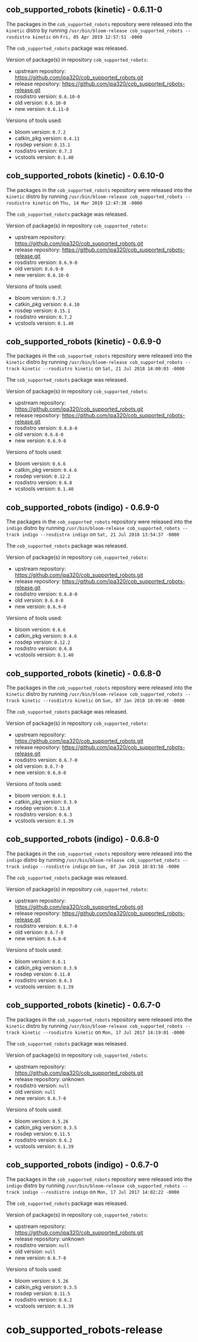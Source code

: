 ## cob_supported_robots (kinetic) - 0.6.11-0

The packages in the `cob_supported_robots` repository were released into the `kinetic` distro by running `/usr/bin/bloom-release cob_supported_robots --rosdistro kinetic` on `Fri, 05 Apr 2019 12:57:51 -0000`

The `cob_supported_robots` package was released.

Version of package(s) in repository `cob_supported_robots`:

- upstream repository: https://github.com/ipa320/cob_supported_robots.git
- release repository: https://github.com/ipa320/cob_supported_robots-release.git
- rosdistro version: `0.6.10-0`
- old version: `0.6.10-0`
- new version: `0.6.11-0`

Versions of tools used:

- bloom version: `0.7.2`
- catkin_pkg version: `0.4.11`
- rosdep version: `0.15.1`
- rosdistro version: `0.7.3`
- vcstools version: `0.1.40`


## cob_supported_robots (kinetic) - 0.6.10-0

The packages in the `cob_supported_robots` repository were released into the `kinetic` distro by running `/usr/bin/bloom-release cob_supported_robots --rosdistro kinetic` on `Thu, 14 Mar 2019 12:47:38 -0000`

The `cob_supported_robots` package was released.

Version of package(s) in repository `cob_supported_robots`:

- upstream repository: https://github.com/ipa320/cob_supported_robots.git
- release repository: https://github.com/ipa320/cob_supported_robots-release.git
- rosdistro version: `0.6.9-0`
- old version: `0.6.9-0`
- new version: `0.6.10-0`

Versions of tools used:

- bloom version: `0.7.2`
- catkin_pkg version: `0.4.10`
- rosdep version: `0.15.1`
- rosdistro version: `0.7.2`
- vcstools version: `0.1.40`


## cob_supported_robots (kinetic) - 0.6.9-0

The packages in the `cob_supported_robots` repository were released into the `kinetic` distro by running `/usr/bin/bloom-release cob_supported_robots --track kinetic --rosdistro kinetic` on `Sat, 21 Jul 2018 14:00:03 -0000`

The `cob_supported_robots` package was released.

Version of package(s) in repository `cob_supported_robots`:

- upstream repository: https://github.com/ipa320/cob_supported_robots.git
- release repository: https://github.com/ipa320/cob_supported_robots-release.git
- rosdistro version: `0.6.8-0`
- old version: `0.6.8-0`
- new version: `0.6.9-0`

Versions of tools used:

- bloom version: `0.6.6`
- catkin_pkg version: `0.4.6`
- rosdep version: `0.12.2`
- rosdistro version: `0.6.8`
- vcstools version: `0.1.40`


## cob_supported_robots (indigo) - 0.6.9-0

The packages in the `cob_supported_robots` repository were released into the `indigo` distro by running `/usr/bin/bloom-release cob_supported_robots --track indigo --rosdistro indigo` on `Sat, 21 Jul 2018 13:54:37 -0000`

The `cob_supported_robots` package was released.

Version of package(s) in repository `cob_supported_robots`:

- upstream repository: https://github.com/ipa320/cob_supported_robots.git
- release repository: https://github.com/ipa320/cob_supported_robots-release.git
- rosdistro version: `0.6.8-0`
- old version: `0.6.8-0`
- new version: `0.6.9-0`

Versions of tools used:

- bloom version: `0.6.6`
- catkin_pkg version: `0.4.6`
- rosdep version: `0.12.2`
- rosdistro version: `0.6.8`
- vcstools version: `0.1.40`


## cob_supported_robots (kinetic) - 0.6.8-0

The packages in the `cob_supported_robots` repository were released into the `kinetic` distro by running `/usr/bin/bloom-release cob_supported_robots --track kinetic --rosdistro kinetic` on `Sun, 07 Jan 2018 10:09:40 -0000`

The `cob_supported_robots` package was released.

Version of package(s) in repository `cob_supported_robots`:

- upstream repository: https://github.com/ipa320/cob_supported_robots.git
- release repository: https://github.com/ipa320/cob_supported_robots-release.git
- rosdistro version: `0.6.7-0`
- old version: `0.6.7-0`
- new version: `0.6.8-0`

Versions of tools used:

- bloom version: `0.6.1`
- catkin_pkg version: `0.3.9`
- rosdep version: `0.11.8`
- rosdistro version: `0.6.3`
- vcstools version: `0.1.39`


## cob_supported_robots (indigo) - 0.6.8-0

The packages in the `cob_supported_robots` repository were released into the `indigo` distro by running `/usr/bin/bloom-release cob_supported_robots --track indigo --rosdistro indigo` on `Sun, 07 Jan 2018 10:03:58 -0000`

The `cob_supported_robots` package was released.

Version of package(s) in repository `cob_supported_robots`:

- upstream repository: https://github.com/ipa320/cob_supported_robots.git
- release repository: https://github.com/ipa320/cob_supported_robots-release.git
- rosdistro version: `0.6.7-0`
- old version: `0.6.7-0`
- new version: `0.6.8-0`

Versions of tools used:

- bloom version: `0.6.1`
- catkin_pkg version: `0.3.9`
- rosdep version: `0.11.8`
- rosdistro version: `0.6.3`
- vcstools version: `0.1.39`


## cob_supported_robots (kinetic) - 0.6.7-0

The packages in the `cob_supported_robots` repository were released into the `kinetic` distro by running `/usr/bin/bloom-release cob_supported_robots --track kinetic --rosdistro kinetic` on `Mon, 17 Jul 2017 14:19:01 -0000`

The `cob_supported_robots` package was released.

Version of package(s) in repository `cob_supported_robots`:

- upstream repository: https://github.com/ipa320/cob_supported_robots.git
- release repository: unknown
- rosdistro version: `null`
- old version: `null`
- new version: `0.6.7-0`

Versions of tools used:

- bloom version: `0.5.26`
- catkin_pkg version: `0.3.5`
- rosdep version: `0.11.5`
- rosdistro version: `0.6.2`
- vcstools version: `0.1.39`


## cob_supported_robots (indigo) - 0.6.7-0

The packages in the `cob_supported_robots` repository were released into the `indigo` distro by running `/usr/bin/bloom-release cob_supported_robots --track indigo --rosdistro indigo` on `Mon, 17 Jul 2017 14:02:22 -0000`

The `cob_supported_robots` package was released.

Version of package(s) in repository `cob_supported_robots`:

- upstream repository: https://github.com/ipa320/cob_supported_robots.git
- release repository: unknown
- rosdistro version: `null`
- old version: `null`
- new version: `0.6.7-0`

Versions of tools used:

- bloom version: `0.5.26`
- catkin_pkg version: `0.3.5`
- rosdep version: `0.11.5`
- rosdistro version: `0.6.2`
- vcstools version: `0.1.39`


# cob_supported_robots-release
